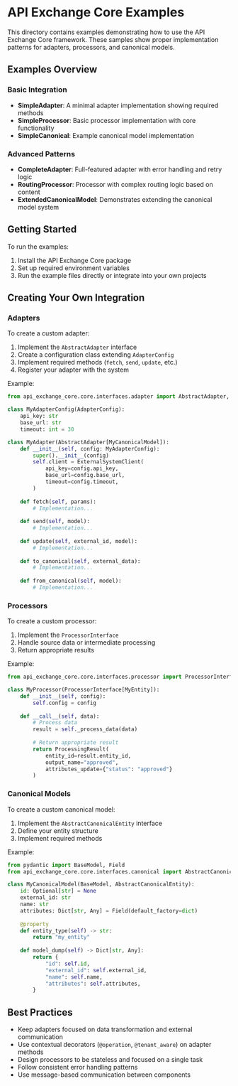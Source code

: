# API Exchange Core Examples

This directory contains examples demonstrating how to use the API Exchange Core framework. 
These samples show proper implementation patterns for adapters, processors, and canonical models.

## Examples Overview

### Basic Integration

- **SimpleAdapter**: A minimal adapter implementation showing required methods
- **SimpleProcessor**: Basic processor implementation with core functionality
- **SimpleCanonical**: Example canonical model implementation

### Advanced Patterns

- **CompleteAdapter**: Full-featured adapter with error handling and retry logic
- **RoutingProcessor**: Processor with complex routing logic based on content
- **ExtendedCanonicalModel**: Demonstrates extending the canonical model system

## Getting Started

To run the examples:

1. Install the API Exchange Core package
2. Set up required environment variables
3. Run the example files directly or integrate into your own projects

## Creating Your Own Integration

### Adapters

To create a custom adapter:

1. Implement the `AbstractAdapter` interface
2. Create a configuration class extending `AdapterConfig`
3. Implement required methods (`fetch`, `send`, `update`, etc.)
4. Register your adapter with the system

Example:

```python
from api_exchange_core.core.interfaces.adapter import AbstractAdapter, AdapterConfig

class MyAdapterConfig(AdapterConfig):
    api_key: str
    base_url: str
    timeout: int = 30

class MyAdapter(AbstractAdapter[MyCanonicalModel]):
    def __init__(self, config: MyAdapterConfig):
        super().__init__(config)
        self.client = ExternalSystemClient(
            api_key=config.api_key,
            base_url=config.base_url,
            timeout=config.timeout,
        )
    
    def fetch(self, params):
        # Implementation...
        
    def send(self, model):
        # Implementation...
        
    def update(self, external_id, model):
        # Implementation...
        
    def to_canonical(self, external_data):
        # Implementation...
        
    def from_canonical(self, model):
        # Implementation...
```

### Processors

To create a custom processor:

1. Implement the `ProcessorInterface` 
2. Handle source data or intermediate processing
3. Return appropriate results

Example:

```python
from api_exchange_core.core.interfaces.processor import ProcessorInterface, ProcessingResult

class MyProcessor(ProcessorInterface[MyEntity]):
    def __init__(self, config):
        self.config = config
        
    def __call__(self, data):
        # Process data
        result = self._process_data(data)
        
        # Return appropriate result
        return ProcessingResult(
            entity_id=result.entity_id,
            output_name="approved",
            attributes_update={"status": "approved"}
        )
```

### Canonical Models

To create a custom canonical model:

1. Implement the `AbstractCanonicalEntity` interface
2. Define your entity structure
3. Implement required methods

Example:

```python
from pydantic import BaseModel, Field
from api_exchange_core.core.interfaces.canonical import AbstractCanonicalEntity

class MyCanonicalModel(BaseModel, AbstractCanonicalEntity):
    id: Optional[str] = None
    external_id: str
    name: str
    attributes: Dict[str, Any] = Field(default_factory=dict)
    
    @property
    def entity_type(self) -> str:
        return "my_entity"
        
    def model_dump(self) -> Dict[str, Any]:
        return {
            "id": self.id,
            "external_id": self.external_id,
            "name": self.name,
            "attributes": self.attributes,
        }
```

## Best Practices

- Keep adapters focused on data transformation and external communication
- Use contextual decorators (`@operation`, `@tenant_aware`) on adapter methods
- Design processors to be stateless and focused on a single task
- Follow consistent error handling patterns
- Use message-based communication between components